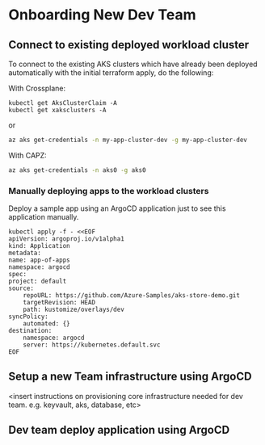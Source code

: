 # Onboarding New Dev Team

## Connect to existing deployed workload cluster

To connect to the existing AKS clusters which have already been deployed automatically with the initial terraform apply, do the following:

With Crossplane:

```kubectl
kubectl get AksClusterClaim -A
kubectl get xaksclusters -A
```
or
```bash
az aks get-credentials -n my-app-cluster-dev -g my-app-cluster-dev
```

With CAPZ:

```bash
az aks get-credentials -n aks0 -g aks0
```

### Manually deploying apps to the workload clusters

Deploy a sample app using an ArgoCD application just to see this application manually.

```kubectl
kubectl apply -f - <<EOF
apiVersion: argoproj.io/v1alpha1
kind: Application
metadata:
name: app-of-apps
namespace: argocd
spec:
project: default
source:    
    repoURL: https://github.com/Azure-Samples/aks-store-demo.git    
    targetRevision: HEAD
    path: kustomize/overlays/dev             
syncPolicy:
    automated: {}
destination:
    namespace: argocd
    server: https://kubernetes.default.svc
EOF
```

## Setup a new Team infrastructure using ArgoCD

<insert instructions on provisioning core infrastructure needed for dev team.  e.g. keyvault, aks, database, etc>

## Dev team deploy application using ArgoCD

<insert instructions for developers to do a PR to repo and the aks store demo application automatically get deployed to cluster>
